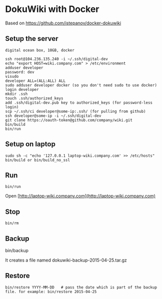 # DokuWiki with Docker

Based on https://github.com/istepanov/docker-dokuwiki

## Setup the server

    digital ocean box, 10GB, docker

    ssh root@104.236.135.240 -i ~/.ssh/digital-dev
    echo "export HOST=wiki.company.com" > /etc/environment
    adduser developer
    password: dev 
    visudo
    developer ALL=(ALL:ALL) ALL 
    sudo adduser developer docker (so you don't need sudo to use docker)
    login developer
    mkdir .ssh
    touch .ssh/authorized_keys
    add .ssh/digital-dev.pub key to authorized_keys (for password-less login)
    scp ~/.ssh/ci developer@some-ip:.ssh/ (for pulling from github)
    ssh developer@some-ip -i ~/.ssh/digital-dev
    git clone https://oauth-token@github.com/company/wiki.git
    bin/build
    bin/run

## Setup on laptop

    sudo sh -c "echo '127.0.0.1 laptop-wiki.company.com' >> /etc/hosts"
    bin/build or bin/build_no_ssl

## Run

    bin/run

Open [http://laptop-wiki.company.com](http://laptop-wiki.company.com)

## Stop

    bin/rm

## Backup

   bin/backup
   
It creates a file named dokuwiki-backup-2015-04-25.tar.gz

## Restore

    bin/restore YYYY-MM-DD   # pass the date which is part of the backup file. for example: bin/restore 2015-04-25
